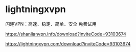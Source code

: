 # lightningxvpn
闪连VPN：高速、稳定、简单、安全 免费试用

<https://shanlianvpn.info/download?inviteCode=93103674>

<https://lightningxvpn.com/download?inviteCode=93103674>

